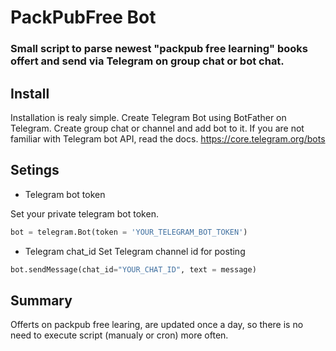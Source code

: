 # PackPubFree Bot

### Small script to parse newest "packpub free learning" books offert and send via Telegram on group chat or bot chat.

## Install

Installation is realy simple. Create Telegram Bot using BotFather on Telegram. 
Create group chat or channel and add bot to it. If you are not familiar with Telegram bot API, read the docs.
https://core.telegram.org/bots

## Setings

* Telegram bot token

Set your private telegram bot token.

```python
bot = telegram.Bot(token = 'YOUR_TELEGRAM_BOT_TOKEN')
``` 

* Telegram chat_id 
Set Telegram channel id for posting
```python
bot.sendMessage(chat_id="YOUR_CHAT_ID", text = message)
```
## Summary

Offerts on packpub free learing, are updated once a day, so there is no need to execute script (manualy or cron) more often.
